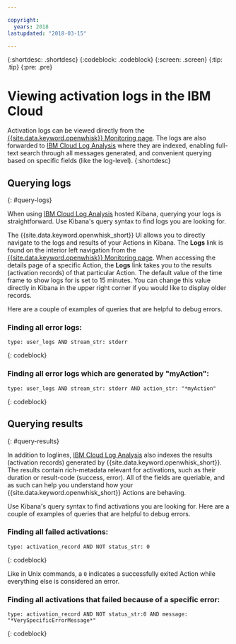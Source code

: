 ```yaml
---

copyright:
  years: 2018
lastupdated: "2018-03-15"

---
```


{:shortdesc: .shortdesc}
{:codeblock: .codeblock}
{:screen: .screen}
{:tip: .tip}
{:pre: .pre}

# Viewing activation logs in the IBM Cloud

Activation logs can be viewed directly from the [{{site.data.keyword.openwhisk}} Monitoring page](https://console.bluemix.net/openwhisk/dashboard/). The logs are also forwarded to [IBM Cloud Log Analysis](https://console.bluemix.net/docs/services/CloudLogAnalysis/kibana/analyzing_logs_Kibana.html#analyzing_logs_Kibana) where they are indexed, enabling full-text search through all messages generated, and convenient querying based on specific fields (like the log-level).
{:shortdesc}

## Querying logs
{: #query-logs}

When using [IBM Cloud Log Analysis](https://console.bluemix.net/docs/services/CloudLogAnalysis/kibana/analyzing_logs_Kibana.html#analyzing_logs_Kibana) hosted Kibana, querying your logs is straightforward. Use Kibana's query syntax to find logs you are looking for. 

The {{site.data.keyword.openwhisk_short}} UI allows you to directly navigate to the logs and results of your Actions in Kibana. The **Logs** link is found on the interior left navigation from the [{{site.data.keyword.openwhisk}} Monitoring page](https://console.bluemix.net/openwhisk/dashboard/). When accessing the details page of a specific Action, the **Logs** link takes you to the results (activation records) of that particular Action. The default value of the time frame to show logs for is set to 15 minutes. You can change this value directly in Kibana in the upper right corner if you would like to display older records.

Here are a couple of examples of queries that are helpful to debug errors.

### Finding all error logs:

```
type: user_logs AND stream_str: stderr
```
{: codeblock}

### Finding all error logs which are generated by "myAction":

```
type: user_logs AND stream_str: stderr AND action_str: "*myAction"
```
{: codeblock}

## Querying results
{: #query-results}

In addition to loglines, [IBM Cloud Log Analysis](https://console.bluemix.net/docs/services/CloudLogAnalysis/kibana/analyzing_logs_Kibana.html#analyzing_logs_Kibana) also indexes the results (activation records) generated by {{site.data.keyword.openwhisk_short}}. The results contain rich-metadata relevant for activations, such as their duration or result-code (success, error). All of the fields are queriable, and as such can help you understand how your {{site.data.keyword.openwhisk_short}} Actions are behaving.

Use Kibana's query syntax to find activations you are looking for. Here are a couple of examples of queries that are helpful to debug errors.

### Finding all failed activations:

```
type: activation_record AND NOT status_str: 0
```
{: codeblock}

Like in Unix commands, a `0` indicates a successfully exited Action while everything else is considered an error.

<!--
### Finding all activations that took longer than 30 seconds:

```
type: activation_record AND duration > 30000
```

Duration is in milliseconds.
-->

### Finding all activations that failed because of a specific error:

```
type: activation_record AND NOT status_str:0 AND message: "*VerySpecificErrorMessage*"
```
{: codeblock}
